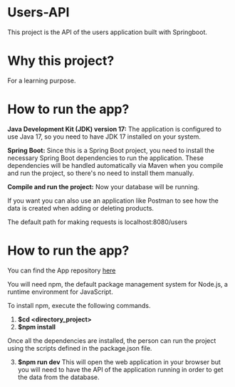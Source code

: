 # Users-API
This project is the API of the users application built with Springboot.

# Why this project?
For a learning purpose.

# How to run the app?

**Java Development Kit (JDK) version 17:** The application is configured to use Java 17, so you need to have JDK 17 installed on your system.

**Spring Boot:** Since this is a Spring Boot project, you need to install the necessary Spring Boot dependencies to run the application. These dependencies will be handled automatically via Maven when you compile and run the project, so there's no need to install them manually.

**Compile and run the project:** Now your database will be running.

If you want you can also use an application like Postman to see how the data is created when adding or deleting products.

The default path for making requests is localhost:8080/users

# How to run the app?

You can find the App repository [here](https://github.com/adlopp/users-app)

You will need npm, the default package management system for Node.js, a runtime environment for JavaScript.

To install npm, execute the following commands.

1. **$cd <directory_project>**
2. **$npm install**

Once all the dependencies are installed, the person can run the project using the scripts defined in the package.json file.

3. **$npm run dev**
This will open the web application in your browser but you will need to have the API of the application running in order to get the data from the database.
